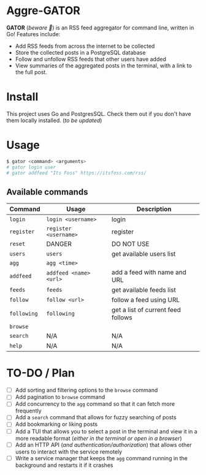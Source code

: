 # Aggre-GATOR

**GATOR** (*beware 🐊*) is an RSS feed aggregator for command line, written in Go! Features include:
- Add RSS feeds from across the internet to be collected
- Store the collected posts in a PostgreSQL database
- Follow and unfollow RSS feeds that other users have added
- View summaries of the aggregated posts in the terminal, with a link to the full post.

# Install

This project uses Go and PostgresSQL. Check them out if you don't have them locally installed. (*to be updated*)

# Usage

```bash
$ gator <command> <arguments>
# gator login user
# gator addfeed "Its Foss" https://itsfoss.com/rss/
```

## Available commands

| Command     | Usage                  | Description                        |
| ----------- | ---------------------- | ---------------------------------- |
| `login`     | `login <username>`     | login                              |
| `register`  | `register <username>`  | register                           |
| `reset`     | DANGER                 | DO NOT USE                         |
| `users`     | `users`                | get available users list           |
| `agg`       | `agg <time>`           |                                    |
| `addfeed`   | `addfeed <name> <url>` | add a feed with name and URL       |
| `feeds`     | `feeds`                | get available feeds list           |
| `follow`    | `follow <url>`         | follow a feed using URL            |
| `following` | `following`            | get a list of current feed follows |
| `browse`    |                        |                                    |
| `search`    | N/A                    | N/A                                |
| `help`      | N/A                    | N/A                                |

# TO-DO / Plan

- [ ] Add sorting and filtering options to the `browse` command
- [ ] Add pagination to `browse` command
- [ ] Add concurrency to the `agg` command so that it can fetch more frequently
- [ ] Add a `search` command that allows for fuzzy searching of posts
- [ ] Add bookmarking or liking posts
- [ ] Add a TUI that allows you to select a post in the terminal and view it in a more readable format (*either in the terminal or open in a browser*)
- [ ] Add an HTTP API (*and authentication/authorization*) that allows other users to interact with the service remotely
- [ ] Write a service manager that keeps the `agg` command running in the background and restarts it if it crashes
